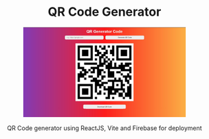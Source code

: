 <h1 align="center">QR Code Generator</h1>


<p align="center"> 
<a href='https://qr-code-generator-57fce.web.app/'>
<img src="qr-code-generator.jpg" onClick="https://michal9108.github.io/Sci-fy-Quotes-generator/" width="75%" height="75%"/> 
</p>
</a>
<p  align="center"> QR Code generator using ReactJS, Vite and Firebase for deployment <p>
